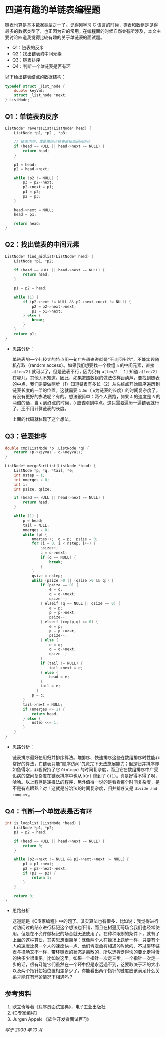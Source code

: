 # 四道有趣的单链表编程题

链表也算是基本数据类型之一了。记得刚学习 C 语言的时候，链表和数组是见得最多的数据类型了。也正因为它的常用，在编程面的时候自然会有所涉及，本文主要讨论四道我觉得比较有趣的关于单链表的面试题。 
- Q1：链表的反序
- Q2：找出链表的中间元素
- Q3：链表排序
- Q4：判断一个单链表是否有环

以下给出链表结点的数据结构：

```C++
typedef struct _list_node {
    double keyVal;
    struct _list_node *next;
} ListNode;
```

## Q1：单链表的反序

```C++
ListNode* reverseList(ListNode* head) {
    ListNode *p1, *p2 , *p3;

    // 链表为空，或是单结点链表直接返回头结点
    if (head == NULL || head->next == NULL) {
        return head;
    }

    p1 = head;
    p2 = head->next;

    while (p2 != NULL) {
        p3 = p2->next;
        p2->next = p1;
        p1 = p2;
        p2 = p3;
    }

    head->next = NULL;
    head = p1;

    return head;
}
```

## Q2：找出链表的中间元素

```C++
ListNode* find_midlist(ListNode* head) {
    ListNode *p1, *p2;
    
    if (head == NULL || head->next == NULL) {
        return head;
    }

    p1 = p2 = head;

    while (1) {
        if (p2->next != NULL && p2->next->next != NULL) {
            p2 = p2->next->next;
            p1 = p1->next;
        } else {
            break;
        }
    }
    return p1;
}
```
- 思路分析：
  
  单链表的一个比较大的特点用一句广告语来说就是“不走回头路”，不能实现随机存取（random access）。如果我们想要找一个数组 `a` 的中间元素，直接 `a[len/2]` 就可以了，但是链表不行，因为只有 `a[len/2 - 1]` 知道 `a[len/2]` 在哪儿，其他人不知道。因此，如果按照数组的做法依样画葫芦，要找到链表的中点，我们需要做两步（1）知道链表有多长（2）从头结点开始顺序遍历到链表长度的一半的位置。这就需要 `1.5n`（ `n`为链表的长度）的时间复杂度了。有没有更好的办法呢？有的。想法很简单：两个人赛跑，如果 `A` 的速度是 `B` 的两倍的话，当 `A` 到终点的时候，`B` 应该刚到中点。这只需要遍历一遍链表就行了，还不用计算链表的长度。

  上面的代码就体现了这个想法。

## Q3：链表排序

```C++
double cmp(ListNode *p ,ListNode *q) {
    return (p->keyVal - q->keyVal);
}

ListNode* mergeSortList(ListNode *head) {
    ListNode *p, *q, *tail, *e;
    int nstep = 1;
    int nmerges = 0;
    int i;
    int psize, qsize;

    if (head == NULL || head->next == NULL) {
        return head;
    }

    while (1) {
        p = head;
        tail = NULL;
        nmerges = 0;
        while (p) {
            nmerges++;  q = p;  psize = 0;
            for (i = 0; i < nstep; i++) {
                psize++;
                q = q->next;
                if (q == NULL) {
                    break;
                }
            }
            qsize = nstep;
            while (psize >0 || (qsize >0 && q)) {
                if (psize == 0) {
                    e = q;
                    q = q->next;
                    qsize--;
                } elseif (q == NULL || qsize == 0) {
                    e = p;
                    p = p->next;
                    psize--;
                } elseif (cmp(p,q) <= 0) {
                    e = p; 
                    p = p->next;
                    psize--;
                } else {
                    e = q;
                    q = q->next;
                    qsize--;
                }
                if (tail != NULL) {
                    tail->next = e;
                } else {
                    head = e;
                }
                tail = e;
              }
            p = q;
        }
        tail->next = NULL;
        if (nmerges <= 1) {
            return head;
        } else {
            nstep <<= 1;
        }
    }
}
```

- 思路分析：

   链表排序最好使用归并排序算法。堆排序、快速排序这些在数组排序时性能非常好的算法，在链表只能“顺序访问”的魔咒下无法施展能力；但是归并排序却如鱼得水，非但保持了它 `O(nlogn)` 的时间复杂度，而且它在数组排序中广受诟病的空间复杂度在链表排序中也从 `O(n)` 降到了 `O(1)`。真是好得不得了啊，哈哈。以上程序是递推法的程序，另外值得一说的是看看那个时间复杂度，是不是有点眼熟？对！这就是分治法的时间复杂度，归并排序又是 `divide and conquer`。

## Q4：判断一个单链表是否有环

```C++
int is_looplist (ListNode *head) {
    ListNode *p1, *p2;
    p1 = p2 = head;

    if (head == NULL || head->next == NULL) {
        return 0;
    }

    while (p2->next != NULL && p2->next->next != NULL) {
        p1 = p1->next;
        p2 = p2->next->next;
        if (p1 == p2) {
            return 1;
        }
    }

    return 0;
}
```

- 思路分析

   这道题是《C专家编程》中的题了。其实算法也有很多，比如说：我觉得进行对访问过的结点进行标记这个想法也不错，而且在树遍历等场合我们也经常使用。但是在不允许做标记的场合就无法使用了。在种种限制的条件下，就有了上面的这种算法，其实思想很简单：就像两个人在操场上跑步一样，只要有个人的速度比另一个人的速度快一点，他们肯定会有相遇的时候的。不过带环链表与操场又不一样，带环链表的状态是离散的，所以选择走得快的要比走得慢的快多少很重要。比如说这里，如果一个指针一次走三步，一个指针一次走一步的话，很有可能它们虽然在一个环中但是永远遇不到，这要取决于环的大小以及两个指针初始位置相差多少了。你能看出两个指针的速度应该满足什么关系才能在有环的情况下相遇吗？

## 参考资料

1. 欧立奇等著《程序员面试宝典》，电子工业出版社
2. 《C专家编程》
3. Jurgen Appelo 《软件开发者面试百问》

*写于 2009 年 10 月*